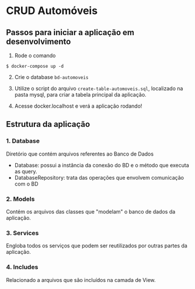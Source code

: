 # CRUD Automóveis 

## Passos para iniciar a aplicação em desenvolvimento
1. Rode o comando
```
$ docker-compose up -d
```
2. Crie o database `bd-automoveis`

3. Utilize o script do arquivo `create-table-automoveis.sql`, localizado na pasta mysql, para criar a tabela principal da aplicação.

4. Acesse docker.localhost e verá a aplicação rodando! 


## Estrutura da aplicação
### 1. Database
Diretório que contém arquivos referentes ao Banco de Dados
- Database: possui a instância da conexão do BD e o método que executa as query.
- DatabaseRepository: trata das operações que envolvem comunicação com o BD

### 2. Models
Contém os arquivos das classes que "modelam" o banco de dados da aplicação.

### 3. Services
Engloba todos os serviços que podem ser reutilizados por outras partes da aplicação.

### 4. Includes
Relacionado a arquivos que são incluídos na camada de View.

